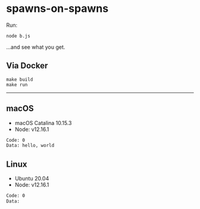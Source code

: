 # spawns-on-spawns

Run:
```shell
node b.js
```

&hellip;and see what you get.

## Via Docker
```shell
make build
make run
```

---

## macOS
- macOS Catalina 10.15.3
- Node: v12.16.1
```txt
Code: 0
Data: hello, world
```

## Linux
- Ubuntu 20.04
- Node: v12.16.1
```txt
Code: 0
Data: 
```
